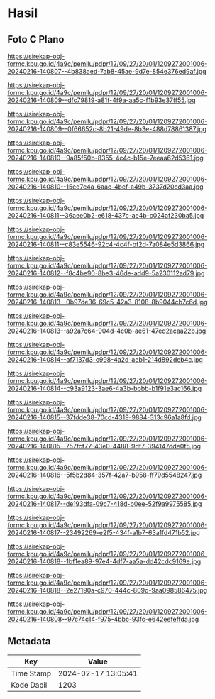# Hasil

## Foto C Plano

https://sirekap-obj-formc.kpu.go.id/4a9c/pemilu/pdpr/12/09/27/20/01/1209272001006-20240216-140807--4b838aed-7ab8-45ae-9d7e-854e376ed9af.jpg

https://sirekap-obj-formc.kpu.go.id/4a9c/pemilu/pdpr/12/09/27/20/01/1209272001006-20240216-140809--dfc79819-a81f-4f9a-aa5c-f1b93e37ff55.jpg

https://sirekap-obj-formc.kpu.go.id/4a9c/pemilu/pdpr/12/09/27/20/01/1209272001006-20240216-140809--0f66652c-8b21-49de-8b3e-488d78861387.jpg

https://sirekap-obj-formc.kpu.go.id/4a9c/pemilu/pdpr/12/09/27/20/01/1209272001006-20240216-140810--9a85f50b-8355-4c4c-b15e-7eeaa62d5361.jpg

https://sirekap-obj-formc.kpu.go.id/4a9c/pemilu/pdpr/12/09/27/20/01/1209272001006-20240216-140810--15ed7c4a-6aac-4bcf-a49b-3737d20cd3aa.jpg

https://sirekap-obj-formc.kpu.go.id/4a9c/pemilu/pdpr/12/09/27/20/01/1209272001006-20240216-140811--36aee0b2-e618-437c-ae4b-c024af230ba5.jpg

https://sirekap-obj-formc.kpu.go.id/4a9c/pemilu/pdpr/12/09/27/20/01/1209272001006-20240216-140811--c83e5546-92c4-4c4f-bf2d-7a084e5d3866.jpg

https://sirekap-obj-formc.kpu.go.id/4a9c/pemilu/pdpr/12/09/27/20/01/1209272001006-20240216-140812--f8c4be90-8be3-46de-add9-5a230112ad79.jpg

https://sirekap-obj-formc.kpu.go.id/4a9c/pemilu/pdpr/12/09/27/20/01/1209272001006-20240216-140813--0b97de36-69c5-42a3-8108-8b9044cb7c6d.jpg

https://sirekap-obj-formc.kpu.go.id/4a9c/pemilu/pdpr/12/09/27/20/01/1209272001006-20240216-140813--a92a7c64-904d-4c0b-ae61-47ed2acaa22b.jpg

https://sirekap-obj-formc.kpu.go.id/4a9c/pemilu/pdpr/12/09/27/20/01/1209272001006-20240216-140814--af7137d3-c998-4a2d-aeb1-214d892deb4c.jpg

https://sirekap-obj-formc.kpu.go.id/4a9c/pemilu/pdpr/12/09/27/20/01/1209272001006-20240216-140814--c93a9123-3ae6-4a3b-bbbb-b1f91e3ac166.jpg

https://sirekap-obj-formc.kpu.go.id/4a9c/pemilu/pdpr/12/09/27/20/01/1209272001006-20240216-140815--37fdde38-70cd-4319-9884-313c96a1a8fd.jpg

https://sirekap-obj-formc.kpu.go.id/4a9c/pemilu/pdpr/12/09/27/20/01/1209272001006-20240216-140815--757fcf77-43e0-4488-9df7-394147dde0f5.jpg

https://sirekap-obj-formc.kpu.go.id/4a9c/pemilu/pdpr/12/09/27/20/01/1209272001006-20240216-140816--5f5b2d84-357f-42a7-b958-ff79d5548247.jpg

https://sirekap-obj-formc.kpu.go.id/4a9c/pemilu/pdpr/12/09/27/20/01/1209272001006-20240216-140817--de193dfa-09c7-418d-b0ee-52f9a9975585.jpg

https://sirekap-obj-formc.kpu.go.id/4a9c/pemilu/pdpr/12/09/27/20/01/1209272001006-20240216-140817--23492269-e2f5-434f-a1b7-63a1fd471b52.jpg

https://sirekap-obj-formc.kpu.go.id/4a9c/pemilu/pdpr/12/09/27/20/01/1209272001006-20240216-140818--1bf1ea89-97e4-4df7-aa5a-dd42cdc9169e.jpg

https://sirekap-obj-formc.kpu.go.id/4a9c/pemilu/pdpr/12/09/27/20/01/1209272001006-20240216-140818--2e27190a-c970-444c-809d-9aa098586475.jpg

https://sirekap-obj-formc.kpu.go.id/4a9c/pemilu/pdpr/12/09/27/20/01/1209272001006-20240216-140808--97c74c14-f975-4bbc-93fc-e642eefeffda.jpg


## Metadata

| Key        | Value               |
| ---------- | ------------------- |
| Time Stamp | 2024-02-17 13:05:41 |
| Kode Dapil | 1203                |



